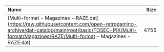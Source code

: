 |Name|Size|
|:---|---:|
|[Multi-format - Magazines - RAZE.dat](https://raw.githubusercontent.com/open-retrogaming-archive/dat-catalog/main/root/basic/TOSEC-PIX/Multi-format/Magazines/RAZE/Multi-format - Magazines - RAZE.dat)|4755|
